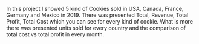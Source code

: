 In this project I showed 5 kind of Cookies sold in USA, Canada, France, Germany and Mexico in 2019.
There was presented Total, Revenue, Total Profit, Total Cost which you can see for every kind of cookie.
What is more there was presented units sold for every country and the comparison of total cost vs total profit in every month.
